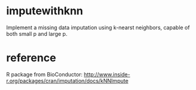 # imputewithknn

Implement a missing data imputation using k-nearst neighbors, capable of both small p and large p.

# reference

R package from BioConductor: http://www.inside-r.org/packages/cran/imputation/docs/kNNImpute
